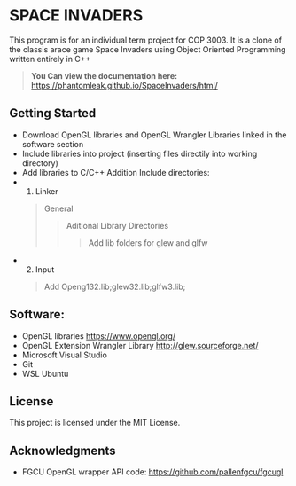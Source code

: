 # SPACE INVADERS

 This program is for an individual term project for COP 3003. 
 It is a clone of the classis arace game Space Invaders using Object Oriented Programming written entirely in C++
 >**You Can view the documentation here:** https://phantomleak.github.io/SpaceInvaders/html/

## Getting Started
  - Download OpenGL libraries and OpenGL Wrangler Libraries linked in the software section
  - Include libraries into project (inserting files directily into working directory) 
  - Add libraries to C/C++ Addition Include directories:
  - 1. Linker
      >  General
      >>  Aditional Library Directories
      >>>  Add lib folders for glew and glfw
  - 2. Input
      >  Add Openg132.lib;glew32.lib;glfw3.lib;
  
## Software:
  - OpenGL libraries https://www.opengl.org/
  - OpenGL Extension Wrangler Library http://glew.sourceforge.net/
  - Microsoft Visual Studio
  - Git
  - WSL Ubuntu

## License
This project is licensed under the MIT License.

## Acknowledgments
  - FGCU OpenGL wrapper API code: https://github.com/pallenfgcu/fgcugl
   
